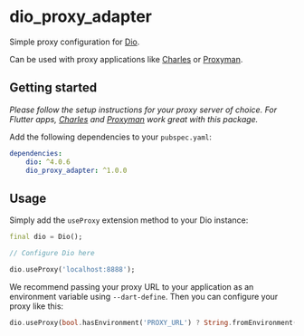 # dio_proxy_adapter

Simple proxy configuration for [Dio](https://pub.dev/packages/dio).

Can be used with proxy applications like [Charles](http://charlesproxy.com) or [Proxyman](http://proxyman.io).

## Getting started

*Please follow the setup instructions for your proxy server of choice. For Flutter apps, [Charles](http://charlesproxy.com) and [Proxyman](http://proxyman.io) work great with this package.*

Add the following dependencies to your `pubspec.yaml`:

```yaml
dependencies:
    dio: ^4.0.6
    dio_proxy_adapter: ^1.0.0
```

## Usage

Simply add the `useProxy` extension method to your Dio instance:

```dart
final dio = Dio();

// Configure Dio here

dio.useProxy('localhost:8888');
```

We recommend passing your proxy URL to your application as an environment variable using `--dart-define`. Then you can configure your proxy like this:

```dart
dio.useProxy(bool.hasEnvironment('PROXY_URL') ? String.fromEnvironment('PROXY_URL') : null);